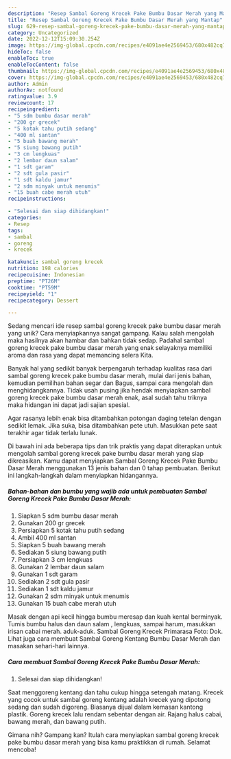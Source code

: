 ```yaml
---
description: "Resep Sambal Goreng Krecek Pake Bumbu Dasar Merah yang Mantap"
title: "Resep Sambal Goreng Krecek Pake Bumbu Dasar Merah yang Mantap"
slug: 629-resep-sambal-goreng-krecek-pake-bumbu-dasar-merah-yang-mantap
category: Uncategorized
date: 2022-12-12T15:09:30.254Z
image: https://img-global.cpcdn.com/recipes/e4091ae4e2569453/680x482cq70/sambal-goreng-krecek-pake-bumbu-dasar-merah-foto-resep-utama.jpg
hideToc: false
enableToc: true
enableTocContent: false
thumbnail: https://img-global.cpcdn.com/recipes/e4091ae4e2569453/680x482cq70/sambal-goreng-krecek-pake-bumbu-dasar-merah-foto-resep-utama.jpg
cover: https://img-global.cpcdn.com/recipes/e4091ae4e2569453/680x482cq70/sambal-goreng-krecek-pake-bumbu-dasar-merah-foto-resep-utama.jpg
author: Admin
authorAv: notfound
ratingvalue: 3.9
reviewcount: 17
recipeingredient:
- "5 sdm bumbu dasar merah"
- "200 gr grecek"
- "5 kotak tahu putih sedang"
- "400 ml santan"
- "5 buah bawang merah"
- "5 siung bawang putih"
- "3 cm lengkuas"
- "2 lembar daun salam"
- "1 sdt garam"
- "2 sdt gula pasir"
- "1 sdt kaldu jamur"
- "2 sdm minyak untuk menumis"
- "15 buah cabe merah utuh"
recipeinstructions:

- "Selesai dan siap dihidangkan!"
categories:
- Resep
tags:
- sambal
- goreng
- krecek

katakunci: sambal goreng krecek 
nutrition: 198 calories
recipecuisine: Indonesian
preptime: "PT26M"
cooktime: "PT59M"
recipeyield: "1"
recipecategory: Dessert

---
```





Sedang mencari ide resep sambal goreng krecek pake bumbu dasar merah yang unik? Cara menyiapkannya sangat gampang. Kalau salah mengolah maka hasilnya akan hambar dan bahkan tidak sedap. Padahal sambal goreng krecek pake bumbu dasar merah yang enak selayaknya memiliki aroma dan rasa yang dapat memancing selera Kita.





Banyak hal yang sedikit banyak berpengaruh terhadap kualitas rasa dari sambal goreng krecek pake bumbu dasar merah, mulai dari jenis bahan, kemudian pemilihan bahan segar dan Bagus, sampai cara mengolah dan menghidangkannya. Tidak usah pusing jika hendak menyiapkan sambal goreng krecek pake bumbu dasar merah enak,      asal sudah tahu triknya maka hidangan ini dapat jadi sajian spesial.














Agar rasanya lebih enak bisa ditambahkan potongan daging tetelan dengan sedikit lemak. Jika suka, bisa ditambahkan pete utuh. Masukkan pete saat terakhir agar tidak terlalu lunak.






Di bawah ini ada beberapa tips dan trik praktis yang dapat diterapkan untuk mengolah sambal goreng krecek pake bumbu dasar merah yang siap dikreasikan. Kamu dapat menyiapkan Sambal Goreng Krecek Pake Bumbu Dasar Merah menggunakan 13 jenis bahan dan 0 tahap pembuatan. Berikut ini langkah-langkah dalam menyiapkan hidangannya.

<!--inarticleads1-->

##### Bahan-bahan dan bumbu yang wajib ada untuk pembuatan Sambal Goreng Krecek Pake Bumbu Dasar Merah:

1. Siapkan 5 sdm bumbu dasar merah
1. Gunakan 200 gr grecek
1. Persiapkan 5 kotak tahu putih sedang
1. Ambil 400 ml santan
1. Siapkan 5 buah bawang merah
1. Sediakan 5 siung bawang putih
1. Persiapkan 3 cm lengkuas
1. Gunakan 2 lembar daun salam
1. Gunakan 1 sdt garam
1. Sediakan 2 sdt gula pasir
1. Sediakan 1 sdt kaldu jamur
1. Gunakan 2 sdm minyak untuk menumis
1. Gunakan 15 buah cabe merah utuh


Masak dengan api kecil hingga bumbu meresap dan kuah kental berminyak. Tumis bumbu halus dan daun salam , lengkuas, sampai harum, masukkan irisan cabai merah. aduk-aduk. Sambal Goreng Krecek Primarasa Foto: Dok. Lihat juga cara membuat Sambal Goreng Kentang Bumbu Dasar Merah dan masakan sehari-hari lainnya. 

<!--inarticleads2-->

##### Cara membuat Sambal Goreng Krecek Pake Bumbu Dasar Merah:


1. Selesai dan siap dihidangkan!

Saat menggoreng kentang dan tahu cukup hingga setengah matang. Krecek yang cocok untuk sambal goreng kentang adalah krecek yang dipotong sedang dan sudah digoreng. Biasanya dijual dalam kemasan kantong plastik. Goreng krecek lalu rendam sebentar dengan air. Rajang halus cabai, bawang merah, dan bawang putih. 

Gimana nih? Gampang kan? Itulah cara menyiapkan sambal goreng krecek pake bumbu dasar merah yang bisa kamu praktikkan di rumah. Selamat mencoba!
